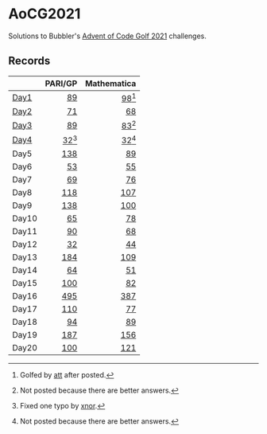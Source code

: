 # AoCG2021

Solutions to Bubbler's [Advent of Code Golf 2021] challenges.

## Records

|        |                   PARI/GP |                   Mathematica |
| :----- | ------------------------: | ----------------------------: |
| [Day1] |     [89](Day1/pari-gp.md) | [98](Day1/mathematica.md)[^2] |
| [Day2] |     [71](Day2/pari-gp.md) |     [68](Day2/mathematica.md) |
| [Day3] |     [89](Day3/pari-gp.md) | [83](Day3/mathematica.md)[^1] |
| [Day4] | [32](Day4/pari-gp.md)[^3] | [32](Day4/mathematica.md)[^1] |
| Day5   |    [138](Day5/pari-gp.md) |     [89](Day5/mathematica.md) |
| Day6   |     [53](Day6/pari-gp.md) |     [55](Day6/mathematica.md) |
| Day7   |     [69](Day7/pari-gp.md) |     [76](Day7/mathematica.md) |
| Day8   |    [118](Day8/pari-gp.md) |    [107](Day8/mathematica.md) |
| Day9   |    [138](Day9/pari-gp.md) |    [100](Day9/mathematica.md) |
| Day10  |    [65](Day10/pari-gp.md) |    [78](Day10/mathematica.md) |
| Day11  |    [90](Day11/pari-gp.md) |    [68](Day11/mathematica.md) |
| Day12  |    [32](Day12/pari-gp.md) |    [44](Day12/mathematica.md) |
| Day13  |   [184](Day13/pari-gp.md) |   [109](Day13/mathematica.md) |
| Day14  |    [64](Day14/pari-gp.md) |    [51](Day14/mathematica.md) |
| Day15  |   [100](Day15/pari-gp.md) |    [82](Day15/mathematica.md) |
| Day16  |   [495](Day16/pari-gp.md) |   [387](Day16/mathematica.md) |
| Day17  |   [110](Day17/pari-gp.md) |    [77](Day17/mathematica.md) |
| Day18  |    [94](Day18/pari-gp.md) |    [89](Day18/mathematica.md) |
| Day19  |   [187](Day19/pari-gp.md) |   [156](Day19/mathematica.md) |
| Day20  |   [100](Day20/pari-gp.md) |   [121](Day20/mathematica.md) |

[^1]: Not posted because there are better answers.
[^2]: Golfed by [att] after posted.
[^3]: Fixed one typo by [xnor].

[Advent of Code Golf 2021]: https://codegolf.meta.stackexchange.com/questions/24068/announcing-advent-of-code-golf-2021-event-challenge-sandbox
[att]: https://codegolf.stackexchange.com/users/81203/att
[xnor]: https://codegolf.stackexchange.com/users/20260/xnor
[Day1]: https://codegolf.stackexchange.com/q/237856/9288
[Day2]: https://codegolf.stackexchange.com/q/237920/9288
[Day3]: https://codegolf.stackexchange.com/q/237995/9288
[Day4]: https://codegolf.stackexchange.com/a/238053/9288
